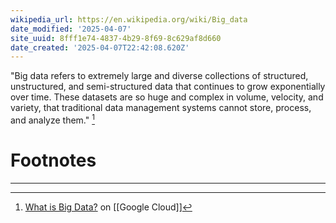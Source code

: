 ```yaml
---
wikipedia_url: https://en.wikipedia.org/wiki/Big_data
date_modified: '2025-04-07'
site_uuid: 8fff1e74-4837-4b29-8f69-8c629af8d660
date_created: '2025-04-07T22:42:08.620Z'
---
```




"Big data refers to extremely large and diverse collections of structured, unstructured, and semi-structured data that continues to grow exponentially over time. These datasets are so huge and complex in volume, velocity, and variety, that traditional data management systems cannot store, process, and analyze them." [^b33577]

# Footnotes
***
[^b33577]: [What is Big Data?](https://cloud.google.com/learn/what-is-big-data) on [[Google Cloud]]